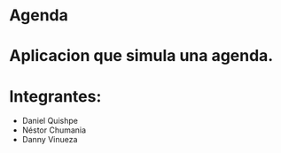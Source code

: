 # Agenda
# Aplicacion que simula una agenda.

# Integrantes:
+    Daniel Quishpe
+    Néstor Chumania
+    Danny Vinueza
